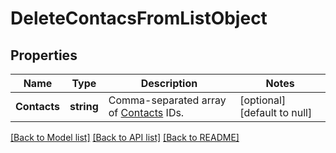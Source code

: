 # DeleteContacsFromListObject

## Properties
Name | Type | Description | Notes
------------ | ------------- | ------------- | -------------
**Contacts** | **string** | Comma-separated array of [Contacts](https://docs.textmagic.com/#tag/Contacts) IDs.  | [optional] [default to null]

[[Back to Model list]](../README.md#documentation-for-models) [[Back to API list]](../README.md#documentation-for-api-endpoints) [[Back to README]](../README.md)



